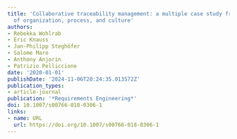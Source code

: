 ```yaml
---
title: 'Collaborative traceability management: a multiple case study from the perspectives
  of organization, process, and culture'
authors:
- Rebekka Wohlrab
- Eric Knauss
- Jan-Philipp Steghöfer
- Salome Maro
- Anthony Anjorin
- Patrizio Pelliccione
date: '2020-01-01'
publishDate: '2024-11-06T20:24:35.013572Z'
publication_types:
- article-journal
publication: '*Requirements Engineering*'
doi: 10.1007/s00766-018-0306-1
links:
- name: URL
  url: https://doi.org/10.1007/s00766-018-0306-1
---
```

